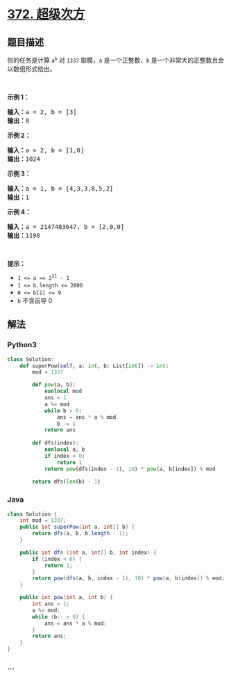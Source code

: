 # [372. 超级次方](https://leetcode-cn.com/problems/super-pow)



## 题目描述

<!-- 这里写题目描述 -->

<p>你的任务是计算 <code>a<sup>b</sup></code> 对 <code>1337</code> 取模，<code>a</code> 是一个正整数，<code>b</code> 是一个非常大的正整数且会以数组形式给出。</p>

<p> </p>

<p><strong>示例 1：</strong></p>

<pre>
<strong>输入：</strong>a = 2, b = [3]
<strong>输出：</strong>8
</pre>

<p><strong>示例 2：</strong></p>

<pre>
<strong>输入：</strong>a = 2, b = [1,0]
<strong>输出：</strong>1024
</pre>

<p><strong>示例 3：</strong></p>

<pre>
<strong>输入：</strong>a = 1, b = [4,3,3,8,5,2]
<strong>输出：</strong>1
</pre>

<p><strong>示例 4：</strong></p>

<pre>
<strong>输入：</strong>a = 2147483647, b = [2,0,0]
<strong>输出：</strong>1198
</pre>

<p> </p>

<p><strong>提示：</strong></p>

<ul>
	<li><code>1 <= a <= 2<sup>31</sup> - 1</code></li>
	<li><code>1 <= b.length <= 2000</code></li>
	<li><code>0 <= b[i] <= 9</code></li>
	<li><code>b</code> 不含前导 0</li>
</ul>


## 解法

<!-- 这里可写通用的实现逻辑 -->

<!-- tabs:start -->

### **Python3**

<!-- 这里可写当前语言的特殊实现逻辑 -->

```python
class Solution:
    def superPow(self, a: int, b: List[int]) -> int:
        mod = 1337

        def pow(a, b):
            nonlocal mod
            ans = 1
            a %= mod
            while b > 0:
                ans = ans * a % mod
                b -= 1
            return ans
        
        def dfs(index):
            nonlocal a, b
            if index < 0:
                return 1
            return pow(dfs(index - 1), 10) * pow(a, b[index]) % mod
        
        return dfs(len(b) - 1)
```

### **Java**

<!-- 这里可写当前语言的特殊实现逻辑 -->

```java
class Solution {
    int mod = 1337;
    public int superPow(int a, int[] b) {   
        return dfs(a, b, b.length - 1);
    }

    public int dfs (int a, int[] b, int index) {
        if (index < 0) {
            return 1;
        } 
        return pow(dfs(a, b, index - 1), 10) * pow(a, b[index]) % mod;
    }

    public int pow(int a, int b) {
        int ans = 1;
        a %= mod;
        while (b-- > 0) {
            ans = ans * a % mod;
        }
        return ans;
    }
}

```

### **...**

```

```

<!-- tabs:end -->
